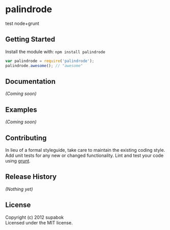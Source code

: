 # palindrode

test node+grunt

## Getting Started
Install the module with: `npm install palindrode`

```javascript
var palindrode = require('palindrode');
palindrode.awesome(); // "awesome"
```

## Documentation
_(Coming soon)_

## Examples
_(Coming soon)_

## Contributing
In lieu of a formal styleguide, take care to maintain the existing coding style. Add unit tests for any new or changed functionality. Lint and test your code using [grunt](https://github.com/cowboy/grunt).

## Release History
_(Nothing yet)_

## License
Copyright (c) 2012 supabok  
Licensed under the MIT license.
